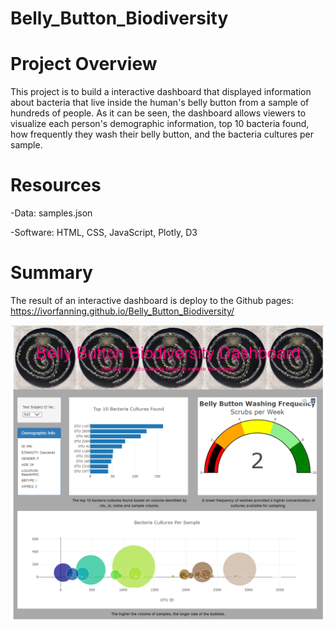 # Belly_Button_Biodiversity

# Project Overview

This project is to build a interactive dashboard that displayed information about bacteria that live inside the human's belly button from a sample of hundreds of people. As it can be seen, the dashboard allows viewers to visualize each person's demographic information, top 10 bacteria found, how frequently they wash their belly button, and the bacteria cultures per sample.

# Resources

-Data: samples.json

-Software: HTML, CSS, JavaScript, Plotly, D3

# Summary

The result of an interactive dashboard is deploy to the Github pages: https://ivorfanning.github.io/Belly_Button_Biodiversity/

![github pages](https://github.com/ivorfanning/Belly_Button_Biodiversity/blob/main/images/github%20page.png)
